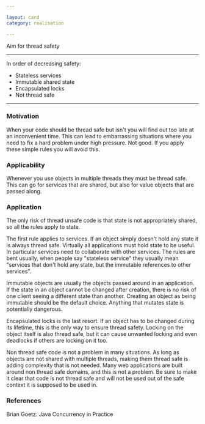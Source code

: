 ```yaml
---

layout: card
category: realisation

---
```


Aim for thread safety

---

In order of decreasing safety:

* Stateless services
* Immutable shared state
* Encapsulated locks
* Not thread safe

---

### Motivation

When your code should be thread safe but isn't you will find out too late at an inconvenient time. This can lead to embarrassing situations where you need to fix a hard problem under high pressure. Not good. If you apply these simple rules you will avoid this.

### Applicability

Whenever you use objects in multiple threads they must be thread safe. This can go for services that are shared, but also for value objects that are passed along.

### Application

The only risk of thread unsafe code is that state is not appropriately shared, so all the rules apply to state.

The first rule applies to services. If an object simply doesn't hold any state it is always thread safe. Virtually all applications must hold state to be useful. In particular services need to collaborate with other services. The rules are bent usually, when people say "stateless service" they usually mean "services that don't hold any state, but the immutable references to other services".

Immutable objects are usually the objects passed around in an application. If the state in an object cannot be changed after creation, there is no risk of one client seeing a different state than another. Creating an object as being immutable should be the default choice. Anything that mutates state is potentially dangerous.

Encapsulated locks is the last resort. If an object has to be changed during its lifetime, this is the only way to ensure thread safety. Locking on the object itself is also thread safe, but it can cause unwanted locking and even deadlocks if others are locking on it too.

Non thread safe code is not a problem in many situations. As long as objects are not shared with multiple threads, making them thread safe is adding complexity that is not needed. Many web applications are built around non thread safe domains, and this is not a problem. Be sure to make it clear that code is not thread safe and will not be used out of the safe context it is supposed to be used in.

### References

Brian Goetz: Java Concurrency in Practice



